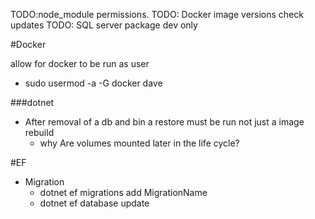 TODO:node_module permissions.
TODO: Docker image versions check updates
TODO: SQL server package dev only

#Docker

allow for docker to be run as user
* sudo usermod -a -G docker dave                                                                                

###dotnet

* After removal of a db and bin a restore must be run not just a image rebuild
  * why Are volumes mounted later in the life cycle?

#EF

* Migration
  * dotnet ef migrations add MigrationName
  * dotnet ef database update

